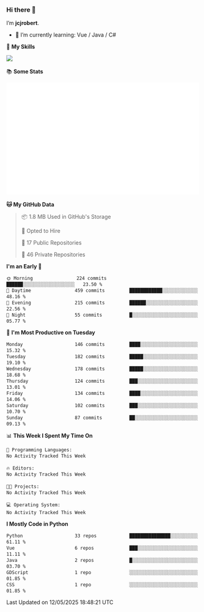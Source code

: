 ### Hi there 👋

I’m **jcjrobert**.

- 🌱 I’m currently learning: Vue / Java / C#

🌟 **My Skills**

![](https://img.shields.io/badge/-Python-3e74a2?style=flat-square&logo=Python&logoColor=fff)

📚 **Some Stats**

![](https://github.com/jcjrobert/github-stats/blob/master/generated/overview.svg)

<!--START_SECTION:waka-->
**🐱 My GitHub Data** 

> 📦 1.8 MB Used in GitHub's Storage 
 > 
> 💼 Opted to Hire
 > 
> 📜 17 Public Repositories 
 > 
> 🔑 46 Private Repositories 
 > 
**I'm an Early 🐤** 

```text
🌞 Morning                224 commits         ██████░░░░░░░░░░░░░░░░░░░   23.50 % 
🌆 Daytime                459 commits         ████████████░░░░░░░░░░░░░   48.16 % 
🌃 Evening                215 commits         ██████░░░░░░░░░░░░░░░░░░░   22.56 % 
🌙 Night                  55 commits          █░░░░░░░░░░░░░░░░░░░░░░░░   05.77 % 
```
📅 **I'm Most Productive on Tuesday** 

```text
Monday                   146 commits         ████░░░░░░░░░░░░░░░░░░░░░   15.32 % 
Tuesday                  182 commits         █████░░░░░░░░░░░░░░░░░░░░   19.10 % 
Wednesday                178 commits         █████░░░░░░░░░░░░░░░░░░░░   18.68 % 
Thursday                 124 commits         ███░░░░░░░░░░░░░░░░░░░░░░   13.01 % 
Friday                   134 commits         ████░░░░░░░░░░░░░░░░░░░░░   14.06 % 
Saturday                 102 commits         ███░░░░░░░░░░░░░░░░░░░░░░   10.70 % 
Sunday                   87 commits          ██░░░░░░░░░░░░░░░░░░░░░░░   09.13 % 
```


📊 **This Week I Spent My Time On** 

```text
💬 Programming Languages: 
No Activity Tracked This Week

🔥 Editors: 
No Activity Tracked This Week

🐱‍💻 Projects: 
No Activity Tracked This Week

💻 Operating System: 
No Activity Tracked This Week
```

**I Mostly Code in Python** 

```text
Python                   33 repos            ███████████████░░░░░░░░░░   61.11 % 
Vue                      6 repos             ███░░░░░░░░░░░░░░░░░░░░░░   11.11 % 
Java                     2 repos             █░░░░░░░░░░░░░░░░░░░░░░░░   03.70 % 
GDScript                 1 repo              ░░░░░░░░░░░░░░░░░░░░░░░░░   01.85 % 
CSS                      1 repo              ░░░░░░░░░░░░░░░░░░░░░░░░░   01.85 % 
```




 Last Updated on 12/05/2025 18:48:21 UTC
<!--END_SECTION:waka-->
